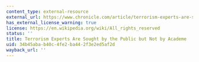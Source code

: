 ```yaml
---
content_type: external-resource
external_url: https://www.chronicle.com/article/terrorism-experts-are-sought/139957?cid=wb
has_external_license_warning: true
license: https://en.wikipedia.org/wiki/All_rights_reserved
status: ''
title: Terrorism Experts Are Sought by the Public but Not by Academe
uid: 34b45aba-b40c-4fe2-ba44-2f3e2ed5af2d
wayback_url: ''
---
```

